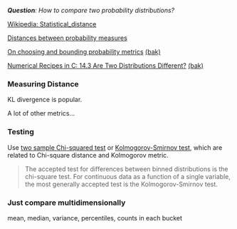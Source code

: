 ***Question**: How to compare two probability distributions?*

[Wikipedia: Statistical_distance](https://en.wikipedia.org/wiki/Statistical_distance)

[Distances between probability measures](https://statweb.stanford.edu/~souravc/Lecture2.pdf)

[On choosing and bounding probability metrics](https://www.math.hmc.edu/~su/papers.dir/metrics.pdf) [(bak)](https://drive.google.com/file/d/1Dgo2er_lKY3_AIecxnLR_oaFT0KyOir0/view?usp=sharing)

[Numerical Recipes in C: 14.3 Are Two Distributions Different?](http://www.aip.de/groups/soe/local/numres/bookcpdf/c14-3.pdf) [(bak)](https://drive.google.com/file/d/1cxljFo7SKOesV1vp_xaHpeKjZhnSo_5i/view?usp=sharing)

### Measuring Distance
KL divergence is popular.

A lot of other metrics...

### Testing
Use [two sample Chi-squared test](https://www.itl.nist.gov/div898/software/dataplot/refman1/auxillar/chi2samp.htm) or [Kolmogorov-Smirnov test](https://en.wikipedia.org/wiki/Kolmogorov%E2%80%93Smirnov_test), which are related to Chi-square distance and Kolmogorov metric.
> The accepted test for differences between binned distributions is the chi-square test. For continuous data as a function of a single variable, the most generally accepted test is the Kolmogorov-Smirnov test.

### Just compare multidimensionally
mean, median, variance, percentiles, counts in each bucket






